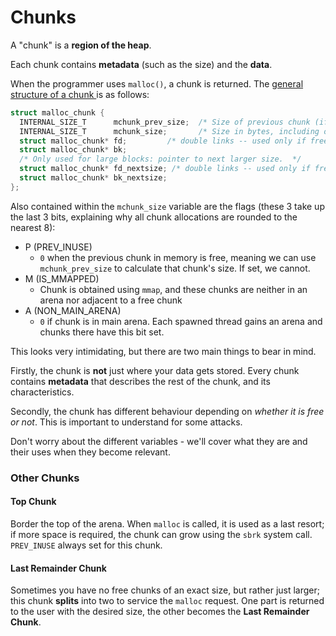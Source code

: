# Chunks

A "chunk" is a **region of the heap**. 

Each chunk contains **metadata** \(such as the size\) and the **data**.

When the programmer uses `malloc()`, a chunk is returned. The [general structure of a chunk ](https://code.woboq.org/userspace/glibc/malloc/malloc.c.html)is as follows:

```c
struct malloc_chunk {
  INTERNAL_SIZE_T      mchunk_prev_size;  /* Size of previous chunk (if free).  */
  INTERNAL_SIZE_T      mchunk_size;       /* Size in bytes, including overhead. */
  struct malloc_chunk* fd;         /* double links -- used only if free. */
  struct malloc_chunk* bk;
  /* Only used for large blocks: pointer to next larger size.  */
  struct malloc_chunk* fd_nextsize; /* double links -- used only if free. */
  struct malloc_chunk* bk_nextsize;
};
```

Also contained within the `mchunk_size` variable are the flags \(these 3 take up the last 3 bits, explaining why all chunk allocations are rounded to the nearest 8\):

* P \(PREV\_INUSE\)
  * `0` when the previous chunk in memory is free, meaning we can use `mchunk_prev_size` to calculate that chunk's size. If set, we cannot.
* M \(IS\_MMAPPED\)
  * Chunk is obtained using `mmap`, and these chunks are neither in an arena nor adjacent to a free chunk
* A \(NON\_MAIN\_ARENA\)
  * `0` if chunk is in main arena. Each spawned thread gains an arena and chunks there have this bit set.

This looks very intimidating, but there are two main things to bear in mind.

Firstly, the chunk is **not** just where your data gets stored. Every chunk contains **metadata** that describes the rest of the chunk, and its characteristics.

Secondly, the chunk has different behaviour depending on _whether it is free or not_. This is important to understand for some attacks.

Don't worry about the different variables - we'll cover what they are and their uses when they become relevant.

### Other Chunks

#### Top Chunk

Border the top of the arena. When `malloc` is called, it is used as a last resort; if more space is required, the chunk can grow using the `sbrk` system call. `PREV_INUSE` always set for this chunk.

#### Last Remainder Chunk

Sometimes you have no free chunks of an exact size, but rather just larger; this chunk **splits** into two to service the `malloc` request. One part is returned to the user with the desired size, the other becomes the **Last Remainder Chunk**.

